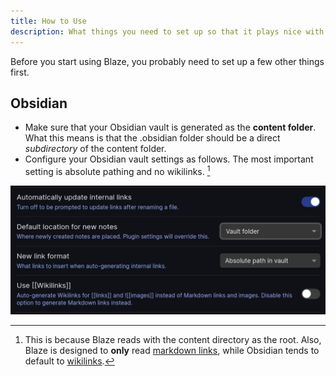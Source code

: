 ```yaml
---
title: How to Use
description: What things you need to set up so that it plays nice with Blaze.
---
```


Before you start using Blaze, you probably need to set up a few other things first.

## Obsidian

- Make sure that your Obsidian vault is generated as the **content folder**. What this means is that the .obsidian folder should be a direct *subdirectory* of the content folder.
- Configure your Obsidian vault settings as follows. The most important setting is absolute pathing and no wikilinks. [^1]

![](assets/obbysettings.png)

[^1]: This is because Blaze reads with the content directory as the root. Also, Blaze is designed to **only** read [markdown links](https://www.markdownguide.org/basic-syntax/), while Obsidian tends to default to [wikilinks](https://en.wikipedia.org/wiki/Help:Link).
